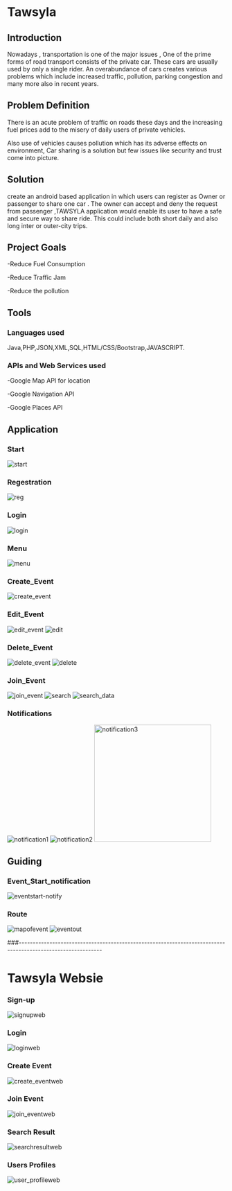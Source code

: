 # Tawsyla

## Introduction
Nowadays , transportation is one of the major issues , One of the prime forms of road transport consists of the private car. These cars are usually used by only a single rider.
An overabundance of cars creates various problems which include  increased traffic, pollution, parking congestion and many  more also in recent years.


## Problem Definition
There is an acute problem of traffic on roads these days and the increasing fuel prices add to the misery of daily users of private vehicles.

Also use of vehicles causes pollution which has its adverse effects on environment, Car sharing is a solution but few issues like security and trust come into picture. 


## Solution

create an android based application in which users can register as Owner or passenger to share one car .
The owner can accept and deny the request from passenger ,TAWSYLA  application would enable its user to have a safe and secure way to share ride. This could include both short daily and also long inter or outer-city trips.

## Project Goals

-Reduce Fuel Consumption 

-Reduce Traffic Jam

-Reduce the pollution


## Tools



### Languages used
Java,PHP,JSON,XML,SQL,HTML/CSS/Bootstrap,JAVASCRIPT.

### APIs and Web Services used 
-Google Map API for location 

-Google Navigation API 

-Google Places API


## Application 

### Start
![start](https://user-images.githubusercontent.com/17709218/43048196-fae9aa56-8de3-11e8-971a-e910402faaf1.png)


### Regestration
![reg](https://user-images.githubusercontent.com/17709218/43048208-29baff4c-8de4-11e8-8cc6-61b14e887552.png)

### Login
![login](https://user-images.githubusercontent.com/17709218/43048221-598af02e-8de4-11e8-8658-110a09a352b5.png)

### Menu
![menu](https://user-images.githubusercontent.com/17709218/43048225-6baf56aa-8de4-11e8-9260-978c170ef779.png)



### Create_Event
![create_event](https://user-images.githubusercontent.com/17709218/44556642-04308d80-a73b-11e8-9064-fceac9b23f07.png)

### Edit_Event
![edit_event](https://user-images.githubusercontent.com/17709218/44556940-6dfd6700-a73c-11e8-82d1-74c8279985cb.png)
![edit](https://user-images.githubusercontent.com/17709218/44556835-d6981400-a73b-11e8-8c6c-52c0f5be83ba.png)

### Delete_Event
![delete_event](https://user-images.githubusercontent.com/17709218/44556877-12cb7480-a73c-11e8-8d4c-c084863a9111.png)
![delete](https://user-images.githubusercontent.com/17709218/44556907-45756d00-a73c-11e8-8333-50c352563077.png)

### Join_Event
![join_event](https://user-images.githubusercontent.com/17709218/44557002-c92f5980-a73c-11e8-8323-6c33936d7672.png)
![search](https://user-images.githubusercontent.com/17709218/44556979-b0bf3f00-a73c-11e8-9ca7-9aaf6bc222a0.png)
![search_data](https://user-images.githubusercontent.com/17709218/44557023-e532fb00-a73c-11e8-81db-278935355837.png)

### Notifications
![notification1](https://user-images.githubusercontent.com/17709218/44557080-39d67600-a73d-11e8-9a8e-08009ff9e222.png)
![notification2](https://user-images.githubusercontent.com/17709218/44557100-46f36500-a73d-11e8-8281-6d768132d084.png)
<img width="270" alt="notification3" src="https://user-images.githubusercontent.com/17709218/44557139-6d190500-a73d-11e8-88db-9c2c50e3fbdb.png">

## Guiding 

### Event_Start_notification
![eventstart-notify](https://user-images.githubusercontent.com/17709218/44557274-1829be80-a73e-11e8-8725-43e79b116744.png)

### Route
![mapofevent](https://user-images.githubusercontent.com/17709218/44557292-2b3c8e80-a73e-11e8-87e4-371785c4404a.png)
![eventout](https://user-images.githubusercontent.com/17709218/44557355-59ba6980-a73e-11e8-89a5-398ff423a17b.png)


###------------------------------------------------------------------------------------------------------------
# Tawsyla Websie
### Sign-up
![signupweb](https://user-images.githubusercontent.com/17709218/44592668-8cf20c80-a7c1-11e8-8292-382e80dcd5e3.png)

### Login
![loginweb](https://user-images.githubusercontent.com/17709218/44592719-adba6200-a7c1-11e8-8924-2355bbc391c2.png)

### Create Event
![create_eventweb](https://user-images.githubusercontent.com/17709218/44592745-c4f94f80-a7c1-11e8-9e71-6081e2243109.png)

### Join Event
![join_eventweb](https://user-images.githubusercontent.com/17709218/44592808-f245fd80-a7c1-11e8-9234-276f281d46d1.png)

### Search Result
![searchresultweb](https://user-images.githubusercontent.com/17709218/44592806-f1ad6700-a7c1-11e8-8358-2132e9120960.png)

### Users Profiles
![user_profileweb](https://user-images.githubusercontent.com/17709218/44592807-f1ad6700-a7c1-11e8-93bf-9dce64c8c74c.png)



